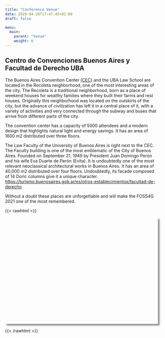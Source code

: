 ```yaml
---
title: "Conference Venue"
date: 2020-04-26T17:47:45+02:00
draft: false

menu:
  main:
    parent: "Venue"
    weight: 6
---
```


## Centro de Convenciones Buenos Aires y Facultad de Derecho UBA
The Buenos Aires Convention Center [(CEC)](https://turismo.buenosaires.gob.ar/es/article/centro-de-convenciones-buenos-aires-cec) and the UBA Law School are located in the Recoleta neighborhood, one of the most interesting areas of the city. The Recoleta is a traditional neighborhood, born as a place of weekend houses for wealthy families where they built their farms and rest houses. Originally this neighborhood was located on the outskirts of the city, but the advance of civilization has left it in a central place of it, with a variety of activities and very connected through the subway and buses that arrive from different parts of the city.

The convention center has a capacity of 5000 attendees and a modern design that highlights natural light and energy savings. It has an area of 1600 m2 distributed over three floors.

The Law Faculty of the University of Buenos Aires is right next to the CEC. The Faculty building is one of the most emblematic of the City of Buenos Aires. Founded on September 21, 1949 by President Juan Domingo Perón and his wife Eva Duarte de Perón (Evita). It is undoubtedly one of the most relevant neoclassical architectural works in Buenos Aires. It has an area of 40,000 m2 distributed over four floors. Undoubtedly, its facade composed of 14 Doric columns give it a unique character. https://turismo.buenosaires.gob.ar/es/otros-establecimientos/facultad-de-derecho

Without a doubt these places are unforgettable and will make the FOSS4G 2021 one of the most remembered.




{{< rawhtml >}}
<!DOCTYPE html>
<html>
	<head>
		<link rel="stylesheet" href="https://unpkg.com/leaflet@1.6.0/dist/leaflet.css" />
		<script src="https://unpkg.com/leaflet@1.6.0/dist/leaflet.js"></script>
		<style>
		  #mymap { 
		  	position: relative;
		    width: 100%;
    		height: 350px;
    		outline: none;
		    box-shadow: 5px 5px 5px #888;
		 }
		</style>
	</head>
	<body>
		<div id="mymap"></div>
		<script>
		  var mymap = L.map('mymap').setView([-34.58313,-58.39141], 17);
		  L.tileLayer('http://{s}.tile.openstreetmap.org/{z}/{x}/{y}.png',{
			attribution: 'Map data &copy; <a href="http://openstreetmap.org">OpenStreetMap</a> contributors. <a',
			maxZoom: 18
			}).addTo(mymap);
		  L.control.scale().addTo(mymap);
		  var marcador_uno = L.marker([-34.58260,-58.38999], {
			title: "Centro de Convenciones Buenos Aires",
			draggable:false,
			}).bindPopup("<i>Centro de Convenciones Buenos Aires</i>")
			.addTo(mymap);
			var marcador_dos = L.marker([-34.58277,-58.39136], {
			title:"Facultad de Derecho",
			draggable:false,
			}).bindPopup("<i>Facultad de Derecho</i>")
			.addTo(mymap);
		</script>
	</body>
</html>

{{< /rawhtml >}}
